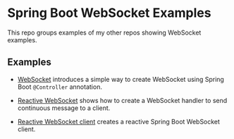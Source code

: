 # Spring Boot WebSocket Examples
This repo groups examples of my other repos showing WebSocket examples.

## Examples

- [WebSocket](https://github.com/gabrielcostasilva/sb-controllers/tree/main/websockets) introduces a simple way to create WebSocket using Spring Boot `@Controller` annotation.

- [Reactive WebSocket](https://github.com/gabrielcostasilva/reactivity-examples/tree/main/websockets-reactive) shows how to create a WebSocket handler to send continuous message to a client.

- [Reactive WebSocket client](https://github.com/gabrielcostasilva/reactivity-examples/tree/main/websockets-reactive-client) creates a reactive Spring Boot WebSocket client.

